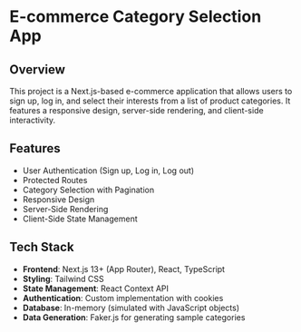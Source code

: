 # E-commerce Category Selection App

## Overview

This project is a Next.js-based e-commerce application that allows users to sign up, log in, and select their interests from a list of product categories. It features a responsive design, server-side rendering, and client-side interactivity.

## Features

- User Authentication (Sign up, Log in, Log out)
- Protected Routes
- Category Selection with Pagination
- Responsive Design
- Server-Side Rendering
- Client-Side State Management

## Tech Stack

- **Frontend**: Next.js 13+ (App Router), React, TypeScript
- **Styling**: Tailwind CSS
- **State Management**: React Context API
- **Authentication**: Custom implementation with cookies
- **Database**: In-memory (simulated with JavaScript objects)
- **Data Generation**: Faker.js for generating sample categories
